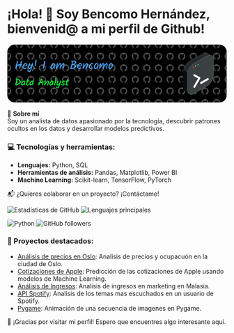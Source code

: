 # ¡Hola! 👋 Soy Bencomo Hernández, bienvenid@ a mi perfil de Github!

![Banner](github-header-image.png) 

🎯 **Sobre mí**  
Soy un analista de datos apasionado por la tecnología, descubrir patrones ocultos en los datos y desarrollar modelos predictivos.  

### 💻 Tecnologías y herramientas:
- **Lenguajes:** Python, SQL  
- **Herramientas de análisis:** Pandas, Matplotlib, Power BI  
- **Machine Learning:** Scikit-learn, TensorFlow, PyTorch   

📬 ¿Quieres colaborar en un proyecto? ¡Contáctame!  

![Estadísticas de GitHub](https://github-readme-stats.vercel.app/api?username=tuusuario&show_icons=true&theme=radical)
![Lenguajes principales](https://github-readme-stats.vercel.app/api/top-langs/?username=tuusuario&layout=compact&theme=radical)

![Python](https://img.shields.io/badge/Python-3776AB?style=for-the-badge&logo=python&logoColor=white)
![GitHub followers](https://img.shields.io/github/followers/tuusuario?style=social)

### 🚀 Proyectos destacados:
- [Análisis de precios en Oslo](https://github.com/Bhdezm/Airbnb-Oslo): Analisis de precios y ocupacuón en la ciudad de Oslo.
- [Cotizaciones de Apple](https://github.com/Bhdezm/Apple-Project): Predicción de las cotizaciones de Apple usando modelos de Machine Learning.
- [Análisis de Ingresos](https://github.com/Bhdezm/Proyecto_marketing): Analisis de ingresos en marketing en Malasia.
- [API Spotify](https://github.com/Bhdezm/Spotify): Analisis de los temas mas escuchados en un usuario de Spotify.
- [Pygame](https://github.com/tuusuario/proyecto-ventas): Animación de una secuencia de imagenes en Pygame.

🙏 ¡Gracias por visitar mi perfil! Espero que encuentres algo interesante aquí.  
